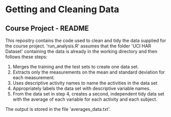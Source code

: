 # Getting and Cleaning Data

## Course Project - README

This repositry contains the code used to clean and tidy the data supplied for the course project.
'run_analysis.R' assumes that the folder 'UCI HAR Dataset' containing the data is already in the working directory and then follows these steps:

1. Merges the training and the test sets to create one data set.
2. Extracts only the measurements on the mean and standard deviation for each measurement. 
3. Uses descriptive activity names to name the activities in the data set
4. Appropriately labels the data set with descriptive variable names. 
5. From the data set in step 4, creates a second, independent tidy data set with the average of each variable for each activity and each subject.

The output is stored in the file 'averages_data.txt'.
